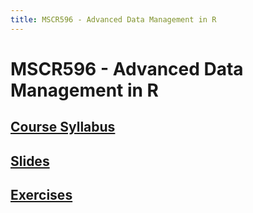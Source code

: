 ```yaml
---
title: MSCR596 - Advanced Data Management in R
---
```


# MSCR596 - Advanced Data Management in R

## [Course Syllabus](syllabus.html)

## [Slides](https://advdatamgmt.github.io/slides/)

## [Exercises](https://advdatamgmt.github.io/exercises/)
